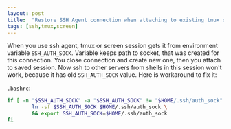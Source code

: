 ```yaml
---
layout: post
title:  "Restore SSH Agent connection when attaching to existing tmux or screen session"
tags: [ssh,tmux,screen]
---
```

When you use ssh agent, tmux or screen session gets it from environment variable `SSH_AUTH_SOCK`. Variable keeps path to socket, that was created for this connection. You close connection and create new one, then you attach to saved session. Now ssh to other servers from shells in this session won't work, because it has old `SSH_AUTH_SOCK` value. Here is workaround to fix it:

`.bashrc`:

```bash
if [ -n "$SSH_AUTH_SOCK" -a "$SSH_AUTH_SOCK" != "$HOME/.ssh/auth_sock" ]; then
		ln -sf $SSH_AUTH_SOCK $HOME/.ssh/auth_sock \
		&& export SSH_AUTH_SOCK=$HOME/.ssh/auth_sock
fi
```
